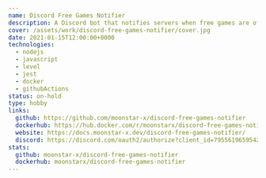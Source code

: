 ```yaml
---
name: Discord Free Games Notifier
description: A Discord bot that notifies servers when free games are offered on Epic Games and Steam.
cover: /assets/work/discord-free-games-notifier/cover.jpg
date: 2021-01-15T12:00:00+0000
technologies:
  - nodejs
  - javascript
  - level
  - jest
  - docker
  - githubActions
status: on-hold
type: hobby
links:
  github: https://github.com/moonstar-x/discord-free-games-notifier
  dockerhub: https://hub.docker.com/r/moonstarx/discord-free-games-notifier
  website: https://docs.moonstar-x.dev/discord-free-games-notifier/
  discord: https://discord.com/oauth2/authorize?client_id=795561965954269205&scope=bot&permissions=2048
stats:
  github: moonstar-x/discord-free-games-notifier
  dockerhub: moonstarx/discord-free-games-notifier
---
```

